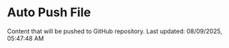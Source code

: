 # Auto Push File

Content that will be pushed to GitHub repository.
Last updated: 08/09/2025, 05:47:48 AM